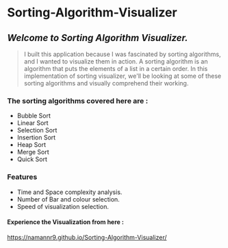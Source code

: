 # Sorting-Algorithm-Visualizer
## _Welcome to Sorting Algorithm Visualizer._
>I built this application because I was fascinated by sorting algorithms, and I wanted to visualize them in action.
> A sorting algorithm is an algorithm that puts the elements of a list in a certain order. In this implementation of sorting visualizer, we'll be looking at some of these sorting algorithms and visually comprehend their working.

### The sorting algorithms covered here are :
- Bubble Sort 
- Linear Sort 
- Selection Sort 
- Insertion Sort 
- Heap Sort 
- Merge Sort 
- Quick Sort

### Features
- Time and Space complexity analysis.
- Number of Bar and colour selection.
- Speed of visualization selection.


#### Experience the Visualization from here :
https://namannr9.github.io/Sorting-Algorithm-Visualizer/
